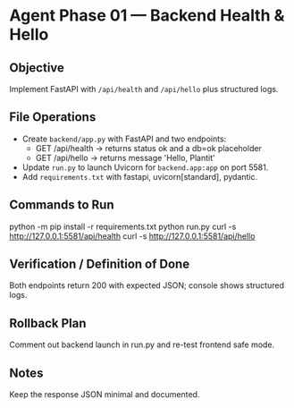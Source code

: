 # Agent Phase 01 — Backend Health & Hello

## Objective
Implement FastAPI with `/api/health` and `/api/hello` plus structured logs.

## File Operations
- Create `backend/app.py` with FastAPI and two endpoints:
  - GET /api/health → returns status ok and a db=ok placeholder
  - GET /api/hello → returns message 'Hello, Plantit'
- Update `run.py` to launch Uvicorn for `backend.app:app` on port 5581.
- Add `requirements.txt` with fastapi, uvicorn[standard], pydantic.

## Commands to Run
python -m pip install -r requirements.txt
python run.py
curl -s http://127.0.0.1:5581/api/health
curl -s http://127.0.0.1:5581/api/hello

## Verification / Definition of Done
Both endpoints return 200 with expected JSON; console shows structured logs.

## Rollback Plan
Comment out backend launch in run.py and re-test frontend safe mode.

## Notes
Keep the response JSON minimal and documented.
